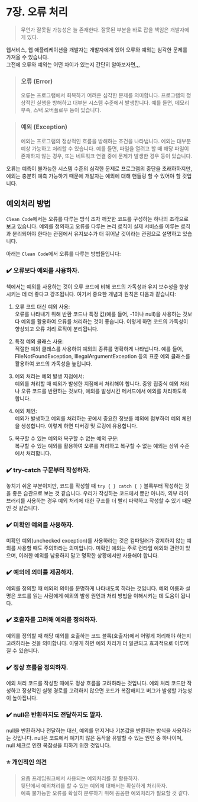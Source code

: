 # 7장. 오류 처리

> 무언가 잘못될 가능성은 늘 존재한다. 잘못된 부분을 바로 잡을 책임은 개발자에게 있다.

웹서비스, 웹 애플리케이션을 개발자는 개발자에게 있어 오류와 예외는 심각한 문제를 가져올 수 있습니다.  
그전에 오류와 예외는 어떤 차이가 있는지 간단히 알아보자면,,,

> ### 오류 (Error)
>
> 오류는 프로그램에서 회복하기 어려운 심각한 문제를 의미합니다. 프로그램의 정상적인 실행을 방해하고 대부분 시스템 수준에서 발생합니다. 예를 들면, 메모리 부족, 스택 오버플로우 등이 있습니다.

> ### 예외 (Exception)
>
> 예외는 프로그램의 정상적인 흐름을 방해하는 조건을 나타냅니다. 예외는 대부분 예상 가능하고 처리할 수 있습니다. 예를 들면, 파일을 열려고 할 때 해당 파일이 존재하지 않는 경우, 또는 네트워크 연결 중에 문제가 발생한 경우 등이 있습니다.

오류는 예측이 불가능한 시스템 수준의 심각한 문제로 프로그램의 중단을 초래하하지만,
예외는 충분히 예측 가능하기 때문에 개발자는 예외에 대해 핸들링 할 수 있어야 할 것입니다.

## 예외처리 방법

`Clean Code`에서는 오류를 다루는 방식 조차 깨끗한 코드를 구성하는 하나의 조각으로 보고 있습니다. 예외를 정의하고 오류를 다루는 논리 로직이 실제 서비스를 이루는 로직과 분리되어야 한다는 관점에서 유지보수가 더 뛰어날 것이라는 관점으로 설명하고 있습니다.

아래는 `Clean Code`에서 오류를 다루는 방법들입니다:

### ✔️ 오류보다 예외를 사용하자.

책에서는 예외를 사용하는 것이 오류 코드에 비해 코드의 가독성과 유지 보수성을 향상시키는 데 더 좋다고 강조됩니다. 여기서 중요한 개념과 원칙은 다음과 같습니다:

1. 오류 코드 대신 예외 사용:  
   오류를 나타내기 위해 반환 코드나 특정 값(예를 들어, -1이나 null)을 사용하는 것보다 예외를 활용하여 오류를 처리하는 것이 좋습니다. 이렇게 하면 코드의 가독성이 향상되고 오류 처리 로직이 분리됩니다.

2. 특정 예외 클래스 사용:  
   적절한 예외 클래스를 사용하여 예외의 종류를 명확하게 나타냅니다. 예를 들어, FileNotFoundException, IllegalArgumentException 등의 표준 예외 클래스를 활용하여 코드의 가독성을 높입니다.

3. 예외 처리는 예외 발생 지점에서:  
   예외를 처리할 때 예외가 발생한 지점에서 처리해야 합니다. 중앙 집중식 예외 처리나 오류 코드를 반환하는 것보다, 예외를 발생시킨 메서드에서 예외를 처리하도록 합니다.

4. 예외 체인:  
   예외가 발생하고 예외를 처리하는 곳에서 중요한 정보를 예외에 첨부하여 예외 체인을 생성합니다. 이렇게 하면 디버깅 및 로깅에 유용합니다.

5. 복구할 수 있는 예외와 복구할 수 없는 예외 구분:  
   복구할 수 있는 예외를 활용하여 오류를 처리하고 복구할 수 없는 예외는 상위 수준에서 처리합니다.

### ✔️ try-catch 구문부터 작성하자.

놓치기 쉬운 부분이지만, 코드를 작성할 때 `try { } catch { }` 블록부터 작성하는 것을 좋은 습관으로 보는 것 같습니다. 우리가 작성하는 코드에서 뿐만 아니라, 외부 라이브러리를 사용하는 경우 예외 처리에 대한 구조를 더 빨리 파악하고 작성할 수 있기 때문인 것 같습니다.

### ✔️ 미확인 예외를 사용하자.

미확인 예외(unchecked exception)를 사용하라는 것은 컴파일러가 강제하지 않는 예외를 사용할 때도 주의하라는 의미입니다. 미확인 예외는 주로 런타임 예외와 관련이 있으며, 이러한 예외를 남용하지 말고 명확한 상황에서만 사용해야 합니다.

### ✔️ 예외에 의미를 제공하자.

예외를 정의할 때 예외의 의미를 분명하게 나타내도록 하라는 것입니다. 예외 이름과 설명은 코드를 읽는 사람에게 예외의 발생 원인과 처리 방법을 이해시키는 데 도움이 됩니다.

### ✔️ 호출자를 고려해 예외를 정의하자.

예외를 정의할 때 해당 예외를 호출하는 코드 블록(호출자)에서 어떻게 처리해야 하는지 고려하라는 것을 의미합니다. 이렇게 하면 예외 처리가 더 일관되고 효과적으로 이루어질 수 있습니다.

### ✔️ 정상 흐름을 정의하자.

예외 처리 코드를 작성할 때에도 정상 흐름을 고려하라는 것입니다. 예외 처리 코드만 작성하고 정상적인 실행 경로를 고려하지 않으면 코드가 복잡해지고 버그가 발생할 가능성이 높아집니다.

### ✔️ null은 반환하지도 전달하지도 말자.

null을 반환하거나 전달하는 대신, 예외를 던지거나 기본값을 반환하는 방식을 사용하라는 것입니다. null은 코드에서 예기치 않은 동작을 유발할 수 있는 원인 중 하나이며, null 체크로 인한 복잡성을 피하기 위한 것입니다.

### ⭐️ 개인적인 의견

> 요즘 프레임워크에서 사용되는 예외처리를 잘 활용하자.  
> 뒷단에서 예외처리를 할 수 있는 예외에 대해서는 확실하게 처리하자.  
> 예측 불가능한 오류를 확실히 분류하기 위해 꼼꼼한 예외처리가 필요할 것 같다.
